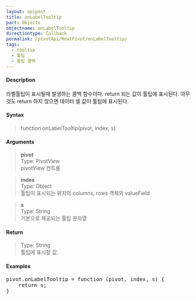 ```yaml
---
layout: apipost
title: onLabelTooltip
part: Objects
objectname: onLabelTooltip
directiontype: Callback
permalink: /pivotApi/RealPivot/onLabelTooltip/
tags:
  - tooltip
  - 툴팁
  - 툴팁 콜백  
---
```



#### Description

 라벨툴팁이 표시될때 발생하는 콜백 함수이다. return 되는 값이 툴팁에 표시된다. 아무것도 return 하지 않으면 데이터 셀 값이 툴팁에 표시된다.          

#### Syntax

> function onLabelTooltip(pivot, index, s)

#### Arguments

> **pivot**   
> Type: PivotView      
> pivotView 컨트롤     
 
> **index**   
> Type: Object   
> 툴팁이 표시되는 위치의 columns, rows 객체와 valueField    

> **s**   
> Type: String   
> 기본으로 제공되는 툴팁 문자열   

#### Return

> Type: String  
> 툴팁에 표시할 값.    

#### Examples 

<pre class="prettyprint">
pivot.onLabelTooltip = function (pivot, index, s) {
    return s; 
}
</pre>

